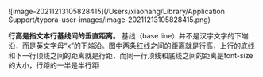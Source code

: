 ![image-20211213105828415](/Users/xiaohang/Library/Application Support/typora-user-images/image-20211213105828415.png)

**行高是指文本行基线间的垂直距离。** 基线（base line）并不是汉字文字的下端沿，而是英文字母“x”的下端沿。图中两条红线之间的距离就是行高，上行的底线和下一行顶线之间的距离就是行距，而同一行顶线和底线之间的距离是font-size的大小，行距的一半是半行距